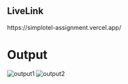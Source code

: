 <h2>LiveLink</h2>
 https://simplotel-assignment.vercel.app/

<h1>Output</h1>
<img scr="image/output1.png" alt ="output1">
<img scr="image/output2.png" alt ="output2">